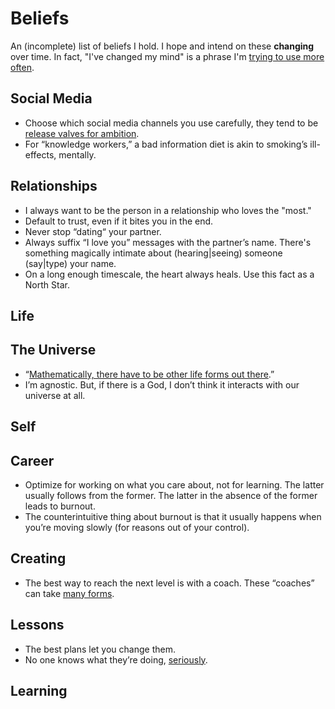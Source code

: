 # Beliefs

An (incomplete) list of beliefs I hold. I hope and intend on these __changing__ over time. In fact, "I've changed my mind" is a phrase I'm [trying to use more often](https://twitter.com/jasdev/status/716810286980808704).

## Social Media
- Choose which social media channels you use carefully, they tend to be [release valves for ambition](https://twitter.com/ryandawidjan/status/739490348553150464).
- For “knowledge workers,” a bad information diet is akin to smoking’s ill-effects, mentally.

## Relationships
- I always want to be the person in a relationship who loves the "most."
- Default to trust, even if it bites you in the end.
- Never stop “dating“ your partner.
- Always suffix “I love you” messages with the partner’s name. There's something magically intimate about (hearing&#124;seeing) someone (say&#124;type) your name.
- On a long enough timescale, the heart always heals. Use this fact as a North Star.

## Life

## The Universe
- “[Mathematically, there have to be other life forms out there](https://github.com/zackshapiro/thoughts/blame/e60af601cd10cae131606849476b997d219c1fee/things-that-i-believe.md#L28).”
- I’m agnostic. But, if there is a God, I don’t think it interacts with our universe at all.

## Self

## Career
- Optimize for working on what you care about, not for learning. The latter usually follows from the former. The latter in the absence of the former leads to burnout.
- The counterintuitive thing about burnout is that it usually happens when you’re moving slowly (for reasons out of your control).

## Creating
- The best way to reach the next level is with a coach. These “coaches” can take [many forms](https://twitter.com/jasdev/status/823265386594443264).

## Lessons
- The best plans let you change them.
- No one knows what they’re doing, [seriously](http://jasdev.me/lessons-after-college#making).

## Learning
